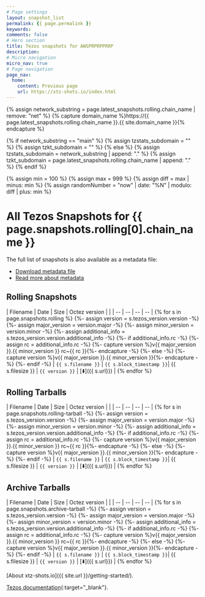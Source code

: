 ```yaml
---
# Page settings
layout: snapshot_list
permalink: {{ page.permalink }}
keywords:
comments: false
# Hero section
title: Tezos snapshots for AWSPRPRPPRRP
description:
# Micro navigation
micro_nav: true
# Page navigation
page_nav:
  home:
    content: Previous page
    url: https://xtz-shots.io/index.html
---
```


{% assign network_substring = page.latest_snapshots.rolling.chain_name | remove: "net" %}
{% capture domain_name %}https://{{ page.latest_snapshots.rolling.chain_name }}.{{ site.domain_name }}{% endcapture %}

{% if network_substring == "main" %}
  {% assign tzstats_subdomain = "" %}
  {% assign tzkt_subdomain = "" %}
{% else %}
  {% assign tzstats_subdomain = network_substring | append: "." %}
  {% assign tzkt_subdomain = page.latest_snapshots.rolling.chain_name | append: "." %}
{% endif %}

{% assign min = 100 %}
{% assign max = 999 %}
{% assign diff = max | minus: min %}
{% assign randomNumber = "now" | date: "%N" | modulo: diff | plus: min %}

# All Tezos Snapshots for {{ page.snapshots.rolling[0].chain_name }}

The full list of snapshots is also available as a metadata file:
* [Download metadata file](https://xtz-shots.io/tezos-snapshots.json)
* [Read more about metadata](/getting-started/#xtz-shots-metadata)

## Rolling Snapshots

| Filename | Date | Size | Octez version | |
| -- | -- | -- | -- |
{% for s in page.snapshots.rolling %}
{%- assign version = s.tezos_version.version -%}
{%- assign major_version = version.major -%}
{%- assign minor_version = version.minor -%}
{%- assign additional_info = s.tezos_version.version.additional_info -%}
{%- if additional_info.rc -%}
  {%- assign rc = additional_info.rc -%}
  {%- capture version %}v{{ major_version }}.{{ minor_version }} rc~{{ rc }}{%- endcapture -%}
{%- else -%}
  {%- capture version %}v{{ major_version }}.{{ minor_version }}{%- endcapture -%}
{%- endif -%}
| `{{ s.filename }}` | `{{ s.block_timestamp }}`| {{ s.filesize }} | `{{ version }}` | [⬇️]({{ s.url}}) |
{% endfor %}

## Rolling Tarballs

| Filename | Date | Size | Octez version | |
| -- | -- | -- | -- |
{% for s in page.snapshots.rolling-tarball -%}
{%- assign version = s.tezos_version.version -%}
{%- assign major_version = version.major -%}
{%- assign minor_version = version.minor -%}
{%- assign additional_info = s.tezos_version.version.additional_info -%}
{%- if additional_info.rc -%}
  {%- assign rc = additional_info.rc -%}
  {%- capture version %}v{{ major_version }}.{{ minor_version }} rc~{{ rc }}{%- endcapture -%}
{%- else -%}
  {%- capture version %}v{{ major_version }}.{{ minor_version }}{%- endcapture -%}
{%- endif -%}
| `{{ s.filename }}` | `{{ s.block_timestamp }}`| {{ s.filesize }} | `{{ version }}` | [⬇️]({{ s.url}}) |
{% endfor %}

## Archive Tarballs

| Filename | Date | Size | Octez version | |
| -- | -- | -- | -- |
{% for s in page.snapshots.archive-tarball -%}
{%- assign version = s.tezos_version.version -%}
{%- assign major_version = version.major -%}
{%- assign minor_version = version.minor -%}
{%- assign additional_info = s.tezos_version.version.additional_info -%}
{%- if additional_info.rc -%}
  {%- assign rc = additional_info.rc -%}
  {%- capture version %}v{{ major_version }}.{{ minor_version }} rc~{{ rc }}{%- endcapture -%}
{%- else -%}
  {%- capture version %}v{{ major_version }}.{{ minor_version }}{%- endcapture -%}
{%- endif -%}
| `{{ s.filename }}` | `{{ s.block_timestamp }}`| {{ s.filesize }} | `{{ version }}` | [⬇️]({{ s.url}}) |
{% endfor %}

[About xtz-shots.io]({{ site.url }}/getting-started/).

[Tezos documentation](https://tezos.gitlab.io/user/snapshots.html){:target="\_blank"}.
